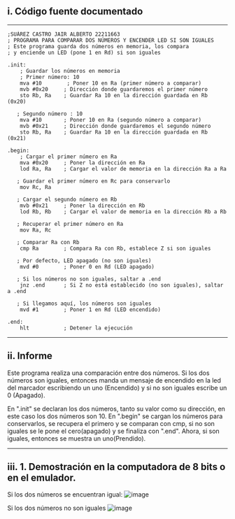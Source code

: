 ## i. Código fuente documentado

---------
	;SUÁREZ CASTRO JAIR ALBERTO 22211663
	; PROGRAMA PARA COMPARAR DOS NÚMEROS Y ENCENDER LED SI SON IGUALES
	; Este programa guarda dos números en memoria, los compara
	; y enciende un LED (pone 1 en Rd) si son iguales

	.init:
	    ; Guardar los números en memoria
	    ; Primer número: 10
	    mva #10        ; Poner 10 en Ra (primer número a comparar)
	    mvb #0x20     ; Dirección donde guardaremos el primer número
	    sto Rb, Ra    ; Guardar Ra 10 en la dirección guardada en Rb (0x20)
	    
	   ; Segundo número : 10
	    mva #10       ; Poner 10 en Ra (segundo número a comparar)
	    mvb #0x21     ; Dirección donde guardaremos el segundo número
	    sto Rb, Ra    ; Guardar Ra 10 en la dirección guardada en Rb (0x21)

	.begin:
	    ; Cargar el primer número en Ra
	    mva #0x20     ; Poner la dirección en Ra
	    lod Ra, Ra    ; Cargar el valor de memoria en la dirección Ra a Ra
    
	   ; Guardar el primer número en Rc para conservarlo
	    mov Rc, Ra
	    
	   ; Cargar el segundo número en Rb
	    mvb #0x21     ; Poner la dirección en Rb
	    lod Rb, Rb    ; Cargar el valor de memoria en la dirección Rb a Rb
	    
	   ; Recuperar el primer número en Ra
	    mov Ra, Rc
	    
	   ; Comparar Ra con Rb
	    cmp Ra        ; Compara Ra con Rb, establece Z si son iguales
	    
	   ; Por defecto, LED apagado (no son iguales)
	    mvd #0        ; Poner 0 en Rd (LED apagado)
	    
	   ; Si los números no son iguales, saltar a .end
	    jnz .end      ; Si Z no está establecido (no son iguales), saltar a .end
	    
	   ; Si llegamos aquí, los números son iguales
	    mvd #1        ; Poner 1 en Rd (LED encendido)
	    
	.end:
	    hlt           ; Detener la ejecución

---------------------
## ii. Informe
Este programa realiza una comparación entre dos números. Si los dos números son iguales, entonces manda un mensaje de encendido en la led del marcador escribiendo un uno (Encendido) y si no son iguales escribe un 0 (Apagado).

En ".init" se declaran los dos números, tanto su valor como su dirección, en este caso los dos números son 10.
En ".begin" se cargan los números para conservarlos, se recupera el primero y se comparan con cmp, si no son iguales se le pone el cero(apagado) y se finaliza con ".end". Ahora, si son iguales, entonces se muestra un uno(Prendido).

---------------------
## iii. 1.  Demostración en la computadora de 8 bits o en el emulador.
Si los dos números se encuentran igual:
![image](https://github.com/user-attachments/assets/fda4326e-e98d-41ef-8117-5aaab92ed9ca)

Si los dos números no son iguales
![image](https://github.com/user-attachments/assets/199b3b72-ce26-4697-a986-c58ef73dbc58)

